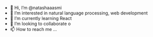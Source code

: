 - 👋 Hi, I’m @natashaaasmi
- 👀 I’m interested in natural language processing, web development
- 🌱 I’m currently learning React
- 💞️ I’m looking to collaborate o
- 📫 How to reach me ...

<!---
natashaaasmi/natashaaasmi is a ✨ special ✨ repository because its `README.md` (this file) appears on your GitHub profile.
You can click the Preview link to take a look at your changes.
--->
